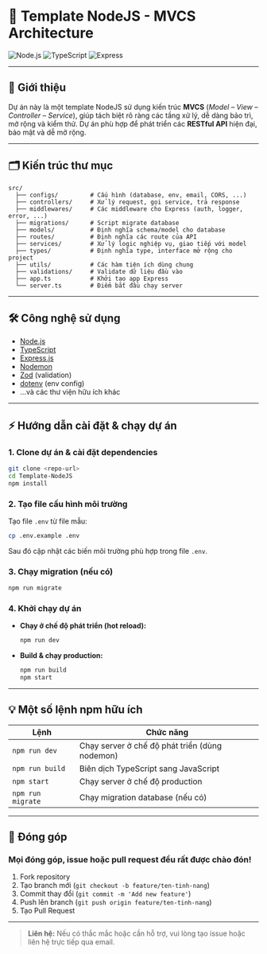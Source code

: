 # 🚀 Template NodeJS - MVCS Architecture

![Node.js](https://img.shields.io/badge/Node.js-22.14.0-green?logo=node.js)
![TypeScript](https://img.shields.io/badge/TypeScript-5.8.3-blue?logo=typescript)
![Express](https://img.shields.io/badge/Express.js-5.1.0-lightgrey?logo=express)

---

## 📖 Giới thiệu

Dự án này là một template NodeJS sử dụng kiến trúc **MVCS** (_Model – View – Controller – Service_), giúp tách biệt rõ ràng các tầng xử lý, dễ dàng bảo trì, mở rộng và kiểm thử. Dự án phù hợp để phát triển các **RESTful API** hiện đại, bảo mật và dễ mở rộng.

---

## 🗂️ Kiến trúc thư mục

```text
src/
  ├── configs/         # Cấu hình (database, env, email, CORS, ...)
  ├── controllers/     # Xử lý request, gọi service, trả response
  ├── middlewares/     # Các middleware cho Express (auth, logger, error, ...)
  ├── migrations/      # Script migrate database
  ├── models/          # Định nghĩa schema/model cho database
  ├── routes/          # Định nghĩa các route của API
  ├── services/        # Xử lý logic nghiệp vụ, giao tiếp với model
  ├── types/           # Định nghĩa type, interface mở rộng cho project
  ├── utils/           # Các hàm tiện ích dùng chung
  ├── validations/     # Validate dữ liệu đầu vào
  ├── app.ts           # Khởi tạo app Express
  └── server.ts        # Điểm bắt đầu chạy server
```

---

## 🛠️ Công nghệ sử dụng

- [Node.js](https://nodejs.org/)
- [TypeScript](https://www.typescriptlang.org/)
- [Express.js](https://expressjs.com/)
- [Nodemon](https://nodemon.io/)
- [Zod](https://zod.dev/) (validation)
- [dotenv](https://github.com/motdotla/dotenv) (env config)
- ...và các thư viện hữu ích khác

---

## ⚡ Hướng dẫn cài đặt & chạy dự án

### 1. Clone dự án & cài đặt dependencies

```bash
git clone <repo-url>
cd Template-NodeJS
npm install
```

### 2. Tạo file cấu hình môi trường

Tạo file `.env` từ file mẫu:

```bash
cp .env.example .env
```

Sau đó cập nhật các biến môi trường phù hợp trong file `.env`.

### 3. Chạy migration (nếu có)

```bash
npm run migrate
```

### 4. Khởi chạy dự án

- **Chạy ở chế độ phát triển (hot reload):**

  ```bash
  npm run dev
  ```

- **Build & chạy production:**

  ```bash
  npm run build
  npm start
  ```

---

## 💡 Một số lệnh npm hữu ích

| Lệnh              | Chức năng                                      |
| ----------------- | ---------------------------------------------- |
| `npm run dev`     | Chạy server ở chế độ phát triển (dùng nodemon) |
| `npm run build`   | Biên dịch TypeScript sang JavaScript           |
| `npm start`       | Chạy server ở chế độ production                |
| `npm run migrate` | Chạy migration database (nếu có)               |

---

## 🤝 Đóng góp

### Mọi đóng góp, issue hoặc pull request đều rất được chào đón!

1. Fork repository
2. Tạo branch mới (`git checkout -b feature/ten-tinh-nang`)
3. Commit thay đổi (`git commit -m 'Add new feature'`)
4. Push lên branch (`git push origin feature/ten-tinh-nang`)
5. Tạo Pull Request

---

> **Liên hệ:** Nếu có thắc mắc hoặc cần hỗ trợ, vui lòng tạo issue hoặc liên hệ trực tiếp qua email.
